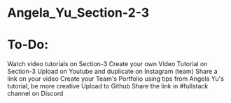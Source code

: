 # Angela_Yu_Section-2-3
# To-Do:
Watch video tutorials on Section-3
Create your own Video Tutorial on Section-3
Upload on Youtube  and duplicate on Instagram (team)
Share a link on your video 
Create your Team's Portfolio using tips from Angela Yu's tutorial, be more creative
Upload to Github
Share the link in #fullstack channel on Discord
